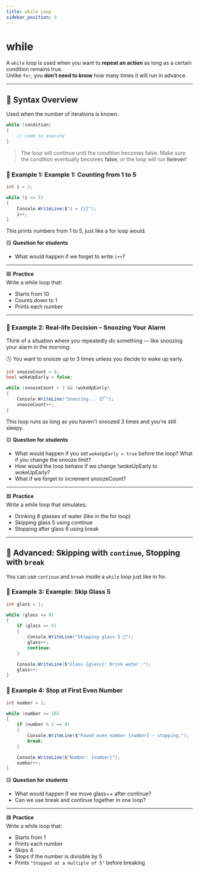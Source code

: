 ```yaml
---
title: while Loop
sidebar_position: 3
---
```


# while

A `while` loop is used when you want to **repeat an action** as long as a certain condition remains true.  
Unlike `for`, you **don’t need to know** how many times it will run in advance.

---

## 🔧 Syntax Overview

Used when the number of iterations is known.

```csharp
while (condition)
{
    // code to execute
}

```

> The loop will continue until the condition becomes false.
> Make sure the condition eventually becomes **false**, or the loop will run **forever**!

### 📗 Example 1: Example 1: Counting from 1 to 5

```csharp
int i = 1;

while (i <= 5)
{
    Console.WriteLine($"i = {i}");
    i++;
}
```

This prints numbers from 1 to 5, just like a for loop would.

🟨 **Question for students**

- What would happen if we forget to write `i++`?

---

🟦 **Practice**  
Write a while loop that:

- Starts from 10
- Counts down to 1
- Prints each number

---

### 📗 Example 2: Real-life Decision – Snoozing Your Alarm

Think of a situation where you repeatedly do something — like snoozing your alarm in the morning:

🕒 You want to snooze up to 3 times unless you decide to wake up early.

```csharp
int snoozeCount = 0;
bool wokeUpEarly = false;

while (snoozeCount < 3 && !wokeUpEarly)
{
    Console.WriteLine("Snoozing... 😴");
    snoozeCount++;
}
```

This loop runs as long as you haven't snoozed 3 times and you're still sleepy.

🟨 **Question for students**

- What would happen if you set `wokeUpEarly = true` before the loop? What if you change the snooze limit?
- How would the loop behave if we change !wokeUpEarly to wokeUpEarly?
- What if we forget to increment snoozeCount?

---

🟦 **Practice**  
Write a while loop that simulates:

- Drinking 8 glasses of water (like in the for loop)
- Skipping glass 5 using continue
- Stopping after glass 6 using break

---

## 🧠 Advanced: Skipping with `continue`, Stopping with `break`

You can use `continue` and `break` inside a `while` loop just like in for.

### 📗 Example 3: Example: Skip Glass 5

```csharp
int glass = 1;

while (glass <= 8)
{
    if (glass == 5)
    {
        Console.WriteLine("Skipping glass 5 🚫");
        glass++;
        continue;
    }

    Console.WriteLine($"Glass {glass}: Drink water 💧");
    glass++;
}
```

### 📗 Example 4: Stop at First Even Number

```csharp
int number = 1;

while (number <= 10)
{
    if (number % 2 == 0)
    {
        Console.WriteLine($"Found even number {number} — stopping.");
        break;
    }

    Console.WriteLine($"Number: {number}");
    number++;
}
```

🟨 **Question for students**

- What would happen if we move glass++ after continue?
- Can we use break and continue together in one loop?

---

🟦 **Practice**  
Write a while loop that:

- Starts from 1
- Prints each number
- Skips 4
- Stops if the number is divisible by 5
- Prints `"Stopped at a multiple of 5"` before breaking

